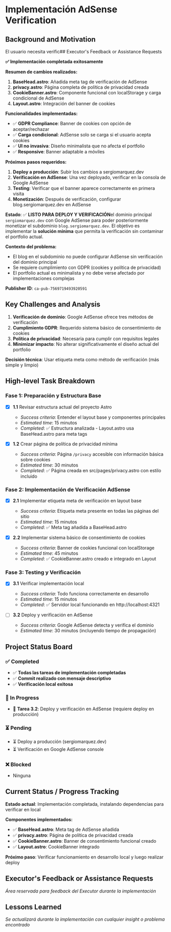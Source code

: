 # Implementación AdSense Verification

## Background and Motivation

El usuario necesita verific## Executor's Feedback or Assistance Requests

**✅ Implementación completada exitosamente**

**Resumen de cambios realizados:**

1. **BaseHead.astro**: Añadida meta tag de verificación de AdSense
2. **privacy.astro**: Página completa de política de privacidad creada
3. **CookieBanner.astro**: Componente funcional con localStorage y carga condicional de AdSense
4. **Layout.astro**: Integración del banner de cookies

**Funcionalidades implementadas:**

- ✅ **GDPR Compliance**: Banner de cookies con opción de aceptar/rechazar
- ✅ **Carga condicional**: AdSense solo se carga si el usuario acepta cookies
- ✅ **UI no invasiva**: Diseño minimalista que no afecta el portfolio
- ✅ **Responsive**: Banner adaptable a móviles

**Próximos pasos requeridos:**

1. **Deploy a producción**: Subir los cambios a sergiomarquez.dev
2. **Verificación en AdSense**: Una vez deployado, verificar en la consola de Google AdSense
3. **Testing**: Verificar que el banner aparece correctamente en primera visita
4. **Monetización**: Después de verificación, configurar blog.sergiomarquez.dev en AdSense

**Estado**: ✅ **LISTO PARA DEPLOY Y VERIFICACIÓN**el dominio principal `sergiomarquez.dev` con Google AdSense para poder posteriormente monetizar el subdominio `blog.sergiomarquez.dev`. El objetivo es implementar la **solución mínima** que permita la verificación sin contaminar el portfolio actual.

**Contexto del problema:**

- El blog en el subdominio no puede configurar AdSense sin verificación del dominio principal
- Se requiere cumplimiento con GDPR (cookies y política de privacidad)
- El portfolio actual es minimalista y no debe verse afectado por implementaciones complejas

**Publisher ID**: `ca-pub-7569719493920591`

## Key Challenges and Analysis

1. **Verificación de dominio**: Google AdSense ofrece tres métodos de verificación
2. **Cumplimiento GDPR**: Requerido sistema básico de consentimiento de cookies
3. **Política de privacidad**: Necesaria para cumplir con requisitos legales
4. **Minimizar impacto**: No alterar significativamente el diseño actual del portfolio

**Decisión técnica**: Usar etiqueta meta como método de verificación (más simple y limpio)

## High-level Task Breakdown

### Fase 1: Preparación y Estructura Base

- [x] **1.1** Revisar estructura actual del proyecto Astro

  - _Success criteria_: Entender el layout base y componentes principales
  - _Estimated time_: 15 minutos
  - _Completed_: ✅ Estructura analizada - Layout.astro usa BaseHead.astro para meta tags

- [x] **1.2** Crear página de política de privacidad mínima
  - _Success criteria_: Página `/privacy` accesible con información básica sobre cookies
  - _Estimated time_: 30 minutos
  - _Completed_: ✅ Página creada en src/pages/privacy.astro con estilo incluido

### Fase 2: Implementación de Verificación AdSense

- [x] **2.1** Implementar etiqueta meta de verificación en layout base

  - _Success criteria_: Etiqueta meta presente en todas las páginas del sitio
  - _Estimated time_: 15 minutos
  - _Completed_: ✅ Meta tag añadida a BaseHead.astro

- [x] **2.2** Implementar sistema básico de consentimiento de cookies
  - _Success criteria_: Banner de cookies funcional con localStorage
  - _Estimated time_: 45 minutos
  - _Completed_: ✅ CookieBanner.astro creado e integrado en Layout

### Fase 3: Testing y Verificación

- [x] **3.1** Verificar implementación local

  - _Success criteria_: Todo funciona correctamente en desarrollo
  - _Estimated time_: 15 minutos
  - _Completed_: ✅ Servidor local funcionando en http://localhost:4321

- [ ] **3.2** Deploy y verificación en AdSense
  - _Success criteria_: Google AdSense detecta y verifica el dominio
  - _Estimated time_: 30 minutos (incluyendo tiempo de propagación)

## Project Status Board

### ✅ Completed

- ✅ **Todas las tareas de implementación completadas**
- ✅ **Commit realizado con mensaje descriptivo**
- ✅ **Verificación local exitosa**

### 🔄 In Progress

- 🔄 **Tarea 3.2**: Deploy y verificación en AdSense (requiere deploy en producción)

### ⏳ Pending

- ⏳ Deploy a producción (sergiomarquez.dev)
- ⏳ Verificación en Google AdSense console

### ❌ Blocked

- Ninguna

## Current Status / Progress Tracking

**Estado actual**: Implementación completada, instalando dependencias para verificar en local

**Componentes implementados:**

- ✅ **BaseHead.astro**: Meta tag de AdSense añadida
- ✅ **privacy.astro**: Página de política de privacidad creada
- ✅ **CookieBanner.astro**: Banner de consentimiento funcional creado
- ✅ **Layout.astro**: CookieBanner integrado

**Próximo paso**: Verificar funcionamiento en desarrollo local y luego realizar deploy

## Executor's Feedback or Assistance Requests

_Área reservada para feedback del Executor durante la implementación_

## Lessons Learned

_Se actualizará durante la implementación con cualquier insight o problema encontrado_
